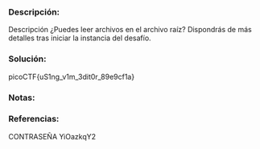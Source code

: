 ### Descripción: 
Descripción
¿Puedes leer archivos en el archivo raíz?
Dispondrás de más detalles tras iniciar la instancia del desafío.
### Solución:
picoCTF{uS1ng_v1m_3dit0r_89e9cf1a}
### Notas:

### Referencias:
CONTRASEÑA YiOazkqY2
